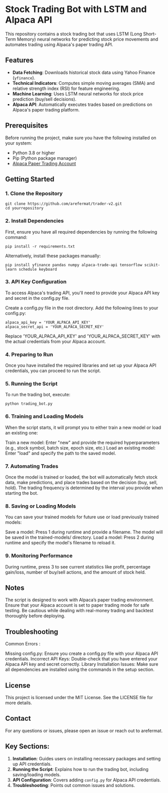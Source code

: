 # Stock Trading Bot with LSTM and Alpaca API

This repository contains a stock trading bot that uses LSTM (Long Short-Term Memory) neural networks for predicting stock price movements and automates trading using Alpaca's paper trading API.

## Features

- **Data Fetching**: Downloads historical stock data using Yahoo Finance (`yfinance`).
- **Technical Indicators**: Computes simple moving averages (SMA) and relative strength index (RSI) for feature engineering.
- **Machine Learning**: Uses LSTM neural networks for stock price prediction (buy/sell decisions).
- **Alpaca API**: Automatically executes trades based on predictions on Alpaca's paper trading platform.

## Prerequisites

Before running the project, make sure you have the following installed on your system:

- Python 3.8 or higher
- Pip (Python package manager)
- [Alpaca Paper Trading Account](https://alpaca.markets)

## Getting Started

### 1. Clone the Repository

```
git clone https://github.com/arefermat/trader-v2.git
cd yourrepository
```

### 2. Install Dependencies
First, ensure you have all required dependencies by running the following command:

```
pip install -r requirements.txt
```

Alternatively, install these packages manually:

```
pip install yfinance pandas numpy alpaca-trade-api tensorflow scikit-learn schedule keyboard
```

### 3. API Key Configuration
To access Alpaca's trading API, you'll need to provide your Alpaca API key and secret in the config.py file.

Create a config.py file in the root directory.
Add the following lines to your config.py:

```
alpaca_api_key = 'YOUR_ALPACA_API_KEY'
alpaca_secret_api = 'YOUR_ALPACA_SECRET_KEY'
```
Replace 'YOUR_ALPACA_API_KEY' and 'YOUR_ALPACA_SECRET_KEY' with the actual credentials from your Alpaca account.

### 4. Preparing to Run
Once you have installed the required libraries and set up your Alpaca API credentials, you can proceed to run the script.

### 5. Running the Script
To run the trading bot, execute:

```
python trading_bot.py
```

### 6. Training and Loading Models
When the script starts, it will prompt you to either train a new model or load an existing one:

Train a new model: Enter "new" and provide the required hyperparameters (e.g., stock symbol, batch size, epoch size, etc.)
Load an existing model: Enter "load" and specify the path to the saved model.

### 7. Automating Trades
Once the model is trained or loaded, the bot will automatically fetch stock data, make predictions, and place trades based on the decision (buy, sell, hold). The trading frequency is determined by the interval you provide when starting the bot.

### 8. Saving or Loading Models
You can save your trained models for future use or load previously trained models:

Save a model: Press 1 during runtime and provide a filename. The model will be saved in the trained-models/ directory.
Load a model: Press 2 during runtime and specify the model's filename to reload it.
### 9. Monitoring Performance
During runtime, press 3 to see current statistics like profit, percentage gain/loss, number of buy/sell actions, and the amount of stock held.

## Notes

The script is designed to work with Alpaca’s paper trading environment. Ensure that your Alpaca account is set to paper trading mode for safe testing.
Be cautious while dealing with real-money trading and backtest thoroughly before deploying.

## Troubleshooting

Common Errors : 

Missing config.py: Ensure you create a config.py file with your Alpaca API credentials.
Incorrect API Keys: Double-check that you have entered your Alpaca API key and secret correctly.
Library Installation Issues: Make sure all dependencies are installed using the commands in the setup section.

## License
This project is licensed under the MIT License. See the LICENSE file for more details.

## Contact
For any questions or issues, please open an issue or reach out to arefermat.


## Key Sections:

1. **Installation**: Guides users on installing necessary packages and setting up API credentials.
2. **Running the Script**: Explains how to run the trading bot, including saving/loading models.
3. **API Configuration**: Covers adding `config.py` for Alpaca API credentials.
4. **Troubleshooting**: Points out common issues and solutions.
